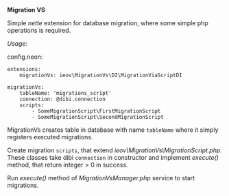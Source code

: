 **Migration VS**

Simple _nette_ extension for database migration, where some simple php operations is required.

_Usage:_

config.neon:
```
extensions:
    migrationVs: ieov\MigrationVs\DI\MigrationViaScriptDI

migrationVs:
    tableName: 'migrations_script'
    connection: @dibi.connection
    scripts:
        - SomeMigrationScript\FirstMigrationScript
        - SomeMigrationScript\SecondMigrationScript
```

MigrationVs creates table in database with name `tableName` where it simply registers
executed migrations.

Create migration `scripts`, that extend _ieov\MigrationVs\MigrationScript.php_.
These classes take dibi `connection` in constructor and implement _execute()_
method, that return integer > 0 in success.
 
Run _execute()_ method of _MigrationVsManager.php_ service to start migrations.


